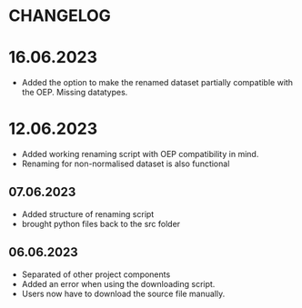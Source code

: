 # CHANGELOG

# 16.06.2023

- Added the option to make the renamed dataset partially compatible with the OEP. Missing datatypes.

# 12.06.2023

- Added working renaming script with OEP compatibility in mind.
- Renaming for non-normalised dataset is also functional
## 07.06.2023

- Added structure of renaming script
- brought python files back to the src folder
## 06.06.2023

- Separated of other project components
- Added an error when using the downloading script.
- Users now have to download the source file manually.
